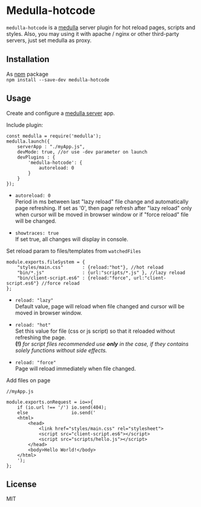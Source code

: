 # Medulla-hotcode
`medulla-hotcode` is a [medulla](https://www.npmjs.com/package/medulla) server plugin for hot reload pages, scripts and styles.
Also, you may using it with apache / nginx or other third-party servers, just set medulla as proxy.

## Installation
As [npm](https://www.npmjs.com/package/medulla-hotcode) package  
`npm install --save-dev medulla-hotcode`

## Usage
Create and configure a [medulla server](https://www.npmjs.com/package/medulla) app.

Include plugin:
```es6
const medulla = require('medulla');
medulla.launch({
    serverApp : "./myApp.js",
    devMode: true, //or use -dev parameter on launch
    devPlugins : {
        'medulla-hotcode': {
            autoreload: 0
        }
    }
});
```
- `autoreload: 0`  
Period in ms between last "lazy reload" file change and automatically page refreshing. If set as '0', then page refresh after "lazy reload" only when cursor will be moved in browser window or if "force reload" file will be changed.

- `showtraces: true`  
If set true, all changes will display in console.

Set reload param to files/templates from `watchedFiles`
```es6
module.exports.fileSystem = {
    "styles/main.css"       : {reload:"hot"}, //hot reload
    "bin/*.js"              : {url:"scripts/*.js" }, //lazy reload
    "bin/client-script.es6" : {reload:"force", url:"client-script.es6"} //force reload
};
```
- `reload: "lazy"`  
Default value, page will reload when file changed and cursor will be moved in browser window.

- `reload: "hot"`  
Set this value for file (css or js script) so that it reloaded without refreshing the page.  
**(!)** *for script files recommended use **only** in the case, if they contains solely functions without side effects.*

- `reload: "force"`  
Page will reload immediately when file changed.

Add files on page 
```es6
//myApp.js

module.exports.onRequest = io=>{
    if (io.url !== '/') io.send(404);
    else                io.send('
    <html>
        <head>
            <link href="styles/main.css" rel="stylesheet">
            <script src="client-script.es6"></script>
            <script src="scripts/hello.js"></script>
        </head>
        <body>Hello World!</body>
    </html>
    ');
};

```

## License
MIT
